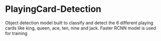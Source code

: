 # PlayingCard-Detection
Object detection model built to classify and detect the 6 different playing cards like king, queen, ace, ten, nine and jack. Faster RCNN model is used for training 
